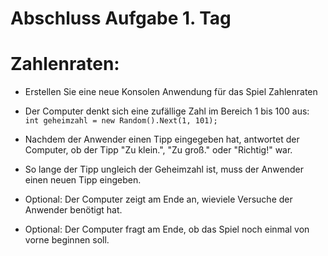 ﻿# Abschluss Aufgabe 1. Tag
# Zahlenraten:

- Erstellen Sie eine neue Konsolen Anwendung für das Spiel Zahlenraten
- Der Computer denkt sich eine zufällige Zahl im Bereich 1 bis 100 aus: <br>```int geheimzahl = new Random().Next(1, 101);```
- Nachdem der Anwender einen Tipp eingegeben hat, antwortet der Computer, ob der Tipp "Zu klein.", "Zu groß." oder "Richtig!" war.
- So lange der Tipp ungleich der Geheimzahl ist, muss der Anwender einen neuen Tipp eingeben.
- Optional: Der Computer zeigt am Ende an, wieviele Versuche der Anwender benötigt hat.

- Optional: Der Computer fragt am Ende, ob das Spiel noch einmal von vorne beginnen soll.


